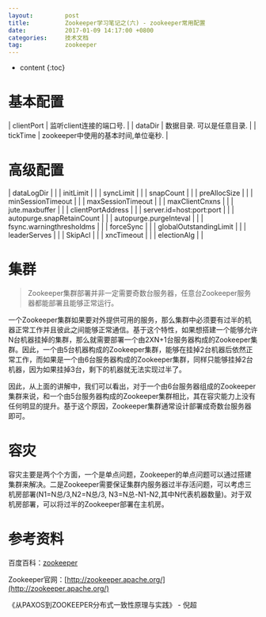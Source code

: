 ```yaml
---
layout:			post
title:			Zookeeper学习笔记之(六) - zookeeper常用配置
date:			2017-01-09 14:17:00 +0800
categories:		技术文档
tag:			zookeeper
---
```


* content
{:toc}


基本配置
=================

| clientPort	| 监听client连接的端口号.														|
| dataDir		| 数据目录. 可以是任意目录.														|
| tickTime		| zookeeper中使用的基本时间,单位毫秒.											|


高级配置
=================

| dataLogDir				|		|
| initLimit					|		|
| syncLimit					|		|
| snapCount					|		|
| preAllocSize				|		|
| minSessionTimeout			|		|
| maxSessionTimeout			|		|
| maxClientCnxns			|		|
| jute.maxbuffer			|		|
| clientPortAddress			|		|
| server.id=host:port:port	|		|
| autopurge.snapRetainCount	|		|
| autopurge.purgeInteval	|		|
| fsync.warningthresholdms	|		|
| forceSync					|		|
| globalOutstandingLimit	|		|
| leaderServes				|		|
| SkipAcl					|		|
| xncTimeout				|		|
| electionAlg				|		|


集群
=================

> Zookeeper集群部署并非一定需要奇数台服务器，任意台Zookeeper服务器都能部署且能够正常运行。

一个Zookeeper集群如果要对外提供可用的服务，那么集群中必须要有过半的机器正常工作并且彼此之间能够正常通信。基于这个特性，如果想搭建一个能够允许N台机器挂掉的集群，那么就需要部署一个由2XN+1台服务器构成的Zookeeper集群。因此，一个由5台机器构成的Zookeeper集群，能够在挂掉2台机器后依然正常工作，而如果是一个由6台服务器构成的Zookeeper集群，同样只能够挂掉2台机器，因为如果挂掉3台，剩下的机器就无法实现过半了。

因此，从上面的讲解中，我们可以看出，对于一个由6台服务器组成的Zookeeper集群来说，和一个由5台服务器构成的Zookeeper集群相比，其在容灾能力上没有任何明显的提升。基于这个原因，Zookeeper集群通常设计部署成奇数台服务器即可。


容灾
=================

容灾主要是两个个方面，一个是单点问题，Zookeeper的单点问题可以通过搭建集群来解决。二是Zookeeper需要保证集群内服务器过半存活问题，可以考虑三机房部署(N1=N总/3,N2=N总/3, N3=N总-N1-N2,其中N代表机器数量)。对于双机房部署，可以将过半的Zookeeper部署在主机房。


参考资料
=================

百度百科：[zookeeper](http://baike.baidu.com/link?url=OB8b21xw3UldXVI0ghTO_cpEEw0BbjDlVtUJb4BoVpuCh7t6VmDP2MCxxt36KI4TK2ZzJ3a0oxkIrK5ozovm6h6F6UqDvu5CN7wanmGc-5W)

Zookeeper官网：[http://zookeeper.apache.org/](http://zookeeper.apache.org/)

《从PAXOS到ZOOKEEPER分布式一致性原理与实践》 - 倪超
